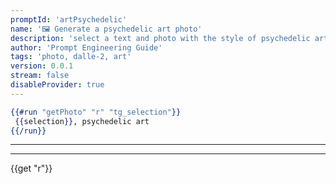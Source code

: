 ```yaml
---
promptId: 'artPsychedelic'
name: '🖼️ Generate a psychedelic art photo'
description: 'select a text and photo with the style of psychedelic art will be generated using Dalle-2'
author: 'Prompt Engineering Guide'
tags: 'photo, dalle-2, art'
version: 0.0.1
stream: false
disableProvider: true
---
```

```handlebars
{{#run "getPhoto" "r" "tg_selection"}}
 {{selection}}, psychedelic art
{{/run}}
```
***
***
{{get "r"}}